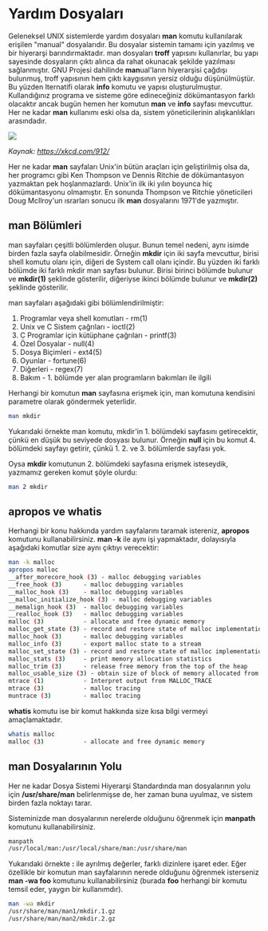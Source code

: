 # Yardım Dosyaları

Geleneksel UNIX sistemlerde yardım dosyaları **man** komutu kullanılarak erişilen "manual" dosyalarıdır. Bu dosyalar sistemin tamamı için yazılmış ve bir hiyerarşi barındırmaktadır. man dosyaları **troff** yapısını kullanırlar, bu yapı sayesinde dosyaların çıktı alınca da rahat okunacak şekilde yazılması sağlanmıştır. GNU Projesi dahilinde **man**ual'ların hiyerarşisi çağdışı bulunmuş, troff yapısının hem çıktı kaygısının yersiz olduğu düşünülmüştür. Bu yüzden lternatifi olarak **info** komutu ve yapısı oluşturulmuştur. Kullandığınız programa ve sisteme göre edineceğiniz dökümantasyon farklı olacaktır ancak bugün hemen her komutun **man** ve **info** sayfası mevcuttur. Her ne kadar **man** kullanımı eski olsa da, sistem yöneticilerinin alışkanlıkları arasındadır.

![](https://imgs.xkcd.com/comics/manual_override.png)

*Kaynak: https://xkcd.com/912/*

Her ne kadar **man** sayfaları Unix'in bütün araçları için geliştirilmiş olsa da, her programcı gibi Ken Thompson ve Dennis Ritchie de dökümantasyon yazmaktan pek hoşlanmazlardı. Unix'in ilk iki yılın boyunca hiç dökümantasyonu olmamıştır. En sonunda Thompson ve Ritchie yöneticileri Doug McIlroy'un ısrarları sonucu ilk **man** dosyalarını 1971'de yazmıştır.

## man Bölümleri

man sayfaları çeşitli bölümlerden oluşur. Bunun temel nedeni, aynı isimde birden fazla sayfa olabilmesidir. Örneğin **mkdir** için iki sayfa mevcuttur, birisi shell komutu olanı için, diğeri de System call olanı içindir. Bu yüzden iki farklı bölümde iki farklı mkdir man sayfası bulunur. Birisi birinci bölümde bulunur ve **mkdir(1)** şeklinde gösterilir, diğeriyse ikinci bölümde bulunur ve **mkdir(2)** şeklinde gösterilir.

man sayfaları aşağıdaki gibi bölümlendirilmiştir:

1. Programlar veya shell komutları - rm(1)
2. Unix ve C Sistem çağrıları - ioctl(2)
3. C Programlar için kütüphane çağrıları - printf(3)
4. Özel Dosyalar - null(4)
5. Dosya Biçimleri - ext4(5)
6. Oyunlar - fortune(6)
7. Diğerleri - regex(7)
8. Bakım - 1. bölümde yer alan programların bakımları ile ilgili

Herhangi bir komutun **man** sayfasına erişmek için, man komutuna kendisini parametre olarak göndermek yeterlidir.

```bash
man mkdir
```

Yukarıdaki örnekte man komutu, mkdir'in 1. bölümdeki sayfasını getirecektir, çünkü en düşük bu seviyede dosyası bulunur. Örneğin **null** için bu komut 4. bölümdeki sayfayı getirir, çünkü 1. 2. ve 3. bölümlerde sayfası yok.

Oysa **mkdir** komutunun 2. bölümdeki sayfasına erişmek isteseydik, yazmamız gereken komut şöyle olurdu:

```bash
man 2 mkdir
```

## apropos ve whatis

Herhangi bir konu hakkında yardım sayfalarını taramak istereniz, **apropos** komutunu kullanabilirsiniz. **man -k** ile aynı işi yapmaktadır, dolayısıyla aşağıdaki komutlar size aynı çıktıyı verecektir:

```bash
man -k malloc
apropos malloc
__after_morecore_hook (3) - malloc debugging variables
__free_hook (3)      - malloc debugging variables
__malloc_hook (3)    - malloc debugging variables
__malloc_initialize_hook (3) - malloc debugging variables
__memalign_hook (3)  - malloc debugging variables
__realloc_hook (3)   - malloc debugging variables
malloc (3)           - allocate and free dynamic memory
malloc_get_state (3) - record and restore state of malloc implementation
malloc_hook (3)      - malloc debugging variables
malloc_info (3)      - export malloc state to a stream
malloc_set_state (3) - record and restore state of malloc implementation
malloc_stats (3)     - print memory allocation statistics
malloc_trim (3)      - release free memory from the top of the heap
malloc_usable_size (3) - obtain size of block of memory allocated from heap
mtrace (1)           - Interpret output from MALLOC_TRACE
mtrace (3)           - malloc tracing
muntrace (3)         - malloc tracing
```

**whatis** komutu ise bir komut hakkında size kısa bilgi vermeyi amaçlamaktadır.

```bash
whatis malloc
malloc (3)           - allocate and free dynamic memory
```

## man Dosyalarının Yolu

Her ne kadar Dosya Sistemi Hiyerarşi Standardında man dosyalarının yolu için **/usr/share/man** belirlenmişse de, her zaman buna uyulmaz, ve sistem birden fazla noktayı tarar.

Sisteminizde man dosyalarının nerelerde olduğunu öğrenmek için **manpath** komutunu kullanabilirsiniz.

```bash
manpath
/usr/local/man:/usr/local/share/man:/usr/share/man
```

Yukarıdaki örnekte **:** ile ayrılmış değerler, farklı dizinlere işaret eder. Eğer özellikle bir komutun man sayfalarının nerede olduğunu öğrenmek isterseniz **man -wa foo** komutunu kullanabilirsiniz (burada **foo** herhangi bir komutu temsil eder, yaygın bir kullanımdır).

```bash
man -wa mkdir
/usr/share/man/man1/mkdir.1.gz
/usr/share/man/man2/mkdir.2.gz
```